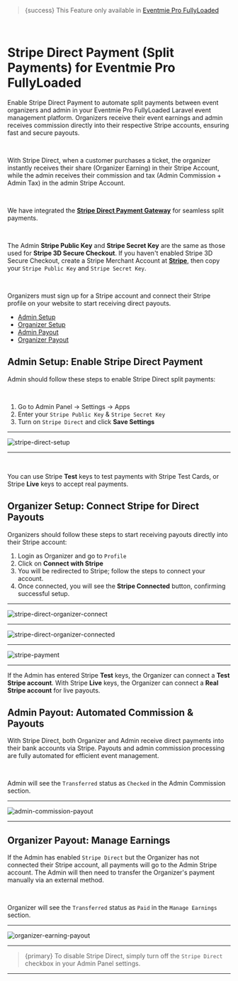 <!--
Meta Description: Learn how to enable and configure Stripe Direct Payment (split payments) in Eventmie Pro FullyLoaded. Step-by-step guide for admin and organizer setup, automated payouts, and secure commission management in your Laravel event management platform.
Meta Keywords: Stripe Direct, split payments, Eventmie Pro FullyLoaded, Laravel Stripe integration, payout automation, organizer earnings, admin commission, payment gateway, event management, Classiebit
-->
> {success} This Feature only available in [Eventmie Pro FullyLoaded](https://classiebit.com/eventmie-pro-fullyloaded)

<br>

# Stripe Direct Payment (Split Payments) for Eventmie Pro FullyLoaded

Enable Stripe Direct Payment to automate split payments between event organizers and admin in your Eventmie Pro FullyLoaded Laravel event management platform. Organizers receive their event earnings and admin receives commission directly into their respective Stripe accounts, ensuring fast and secure payouts.

<br>

With Stripe Direct, when a customer purchases a ticket, the organizer instantly receives their share (Organizer Earning) in their Stripe Account, while the admin receives their commission and tax (Admin Commission + Admin Tax) in the admin Stripe Account.

<br>

We have integrated the **[Stripe Direct Payment Gateway](https://stripe.com/docs/connect/enable-payment-acceptance-guide?platform=web)** for seamless split payments.

<br>

The Admin **Stripe Public Key** and **Stripe Secret Key** are the same as those used for **Stripe 3D Secure Checkout**. If you haven't enabled Stripe 3D Secure Checkout, create a Stripe Merchant Account at **[Stripe](https://stripe.com)**, then copy your `Stripe Public Key` and `Stripe Secret Key`.

<br>

Organizers must sign up for a Stripe account and connect their Stripe profile on your website to start receiving direct payouts.

-   [Admin Setup](#admin-setup)
-   [Organizer Setup](#organizer-setup)
-   [Admin Payout](#admin-payout)
-   [Organizer Payout](#organizer-payout)

<a name="admin-setup"></a>

## Admin Setup: Enable Stripe Direct Payment

Admin should follow these steps to enable Stripe Direct split payments:

<br>

1. Go to Admin Panel -> Settings -> Apps
2. Enter your `Stripe Public Key` & `Stripe Secret Key`
3. Turn on `Stripe Direct` and click **Save Settings**

---

![stripe-direct-setup](/images/v2/EventmieProFullyLoadedV2.0/PaymentGateways.webp "stripe-direct-setup")

---

<br>

You can use Stripe **Test** keys to test payments with Stripe Test Cards, or Stripe **Live** keys to accept real payments.

<a name="organizer-setup"></a>

## Organizer Setup: Connect Stripe for Direct Payouts

Organizers should follow these steps to start receiving payouts directly into their Stripe account:

1. Login as Organizer and go to `Profile`
2. Click on **Connect with Stripe**
3. You will be redirected to Stripe; follow the steps to connect your account.
4. Once connected, you will see the **Stripe Connected** button, confirming successful setup.

---

![stripe-direct-organizer-connect](/images/v2/EventmieProFullyLoadedV2.0/stripe-direct-organizer-connectd.webp "stripe-direct-organizer-connect")

---

![stripe-direct-organizer-connected](/images/v2/EventmieProFullyLoadedV2.0/stripe-direct-organizer-connect.webp "stripe-direct-organizer-connected")

---

![stripe-payment](/images/v2/EventmieProFullyLoadedV2.0/stripe-payment.webp "stripe-payment")

---

If the Admin has entered Stripe **Test** keys, the Organizer can connect a **Test Stripe account**. With Stripe **Live** keys, the Organizer can connect a **Real Stripe account** for live payouts.

<a name="admin-payout"></a>

## Admin Payout: Automated Commission & Payouts

With Stripe Direct, both Organizer and Admin receive direct payments into their bank accounts via Stripe. Payouts and admin commission processing are fully automated for efficient event management.

<br>

Admin will see the `Transferred` status as `Checked` in the Admin Commission section.

---

![admin-commission-payout](/images/v2/EventmieProFullyLoadedV2.0/admin-commission-payout.webp "admin-commission-payout")

---

<a name="organizer-payout"></a>

## Organizer Payout: Manage Earnings

If the Admin has enabled `Stripe Direct` but the Organizer has not connected their Stripe account, all payments will go to the Admin Stripe account. The Admin will then need to transfer the Organizer's payment manually via an external method.

<br>

Organizer will see the `Transferred` status as `Paid` in the `Manage Earnings` section.

---

![organizer-earning-payout](/images/v3/Organiser-payout-manage-earnings-image-48.webp "organizer-earning-payout")

---

> {primary} To disable Stripe Direct, simply turn off the `Stripe Direct` checkbox in your Admin Panel settings.

---
